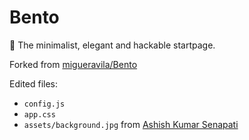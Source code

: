 # Bento

🍱 The minimalist, elegant and hackable startpage.

Forked from [migueravila/Bento](https://github.com/migueravila/Bento)

Edited files:
- `config.js`
- `app.css`
- `assets/background.jpg` from [Ashish Kumar Senapati](https://unsplash.com/photos/TR_ItdPx_D4)
